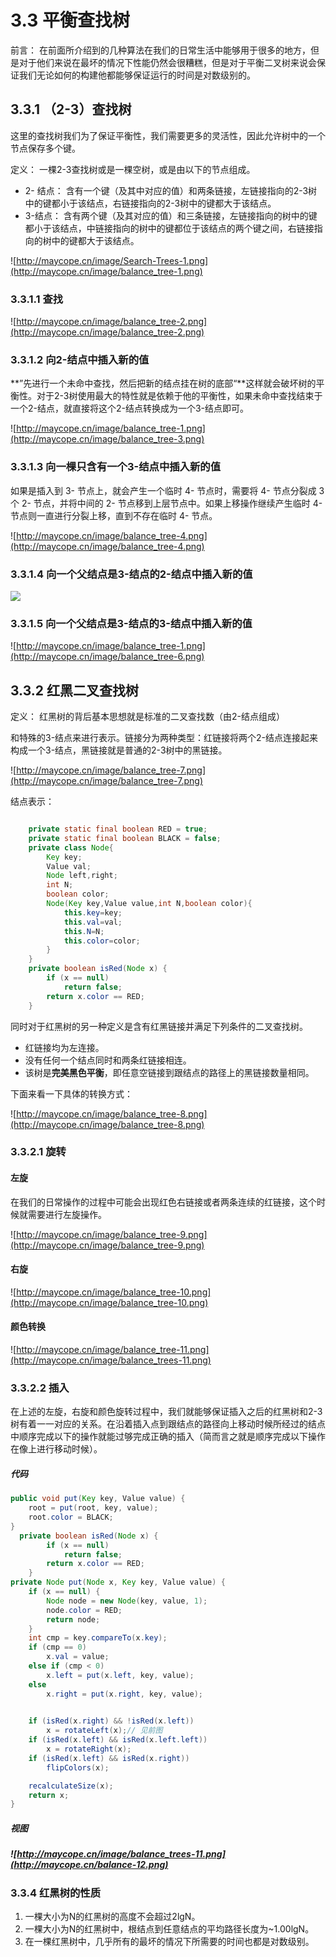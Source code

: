 # 3.3 平衡查找树

前言： 在前面所介绍到的几种算法在我们的日常生活中能够用于很多的地方，但是对于他们来说在最坏的情况下性能仍然会很糟糕，但是对于平衡二叉树来说会保证我们无论如何的构建他都能够保证运行的时间是对数级别的。



## 3.3.1 （2-3）查找树

这里的查找树我们为了保证平衡性，我们需要更多的灵活性，因此允许树中的一个节点保存多个键。

定义： 一棵2-3查找树或是一棵空树，或是由以下的节点组成。

* 2- 结点： 含有一个键（及其中对应的值）和两条链接，左链接指向的2-3树中的键都小于该结点，右链接指向的2-3树中的键都大于该结点。
* 3-结点： 含有两个键（及其对应的值）和三条链接，左链接指向的树中的键都小于该结点，中链接指向的树中的键都位于该结点的两个键之间，右链接指向的树中的键都大于该结点。

![http://maycope.cn/image/Search-Trees-1.png](http://maycope.cn/image/balance_tree-1.png)



### 3.3.1.1 查找

![http://maycope.cn/image/balance_tree-2.png](http://maycope.cn/image/balance_tree-2.png)

### 3.3.1.2 向2-结点中插入新的值

**”先进行一个未命中查找，然后把新的结点挂在树的底部“**这样就会破坏树的平衡性。对于2-3树使用最大的特性就是依赖于他的平衡性，如果未命中查找结束于一个2-结点，就直接将这个2-结点转换成为一个3-结点即可。

![http://maycope.cn/image/balance_tree-1.png](http://maycope.cn/image/balance_tree-3.png)

### 3.3.1.3 向一棵只含有一个3-结点中插入新的值

如果是插入到 3- 节点上，就会产生一个临时 4- 节点时，需要将 4- 节点分裂成 3 个 2- 节点，并将中间的 2- 节点移到上层节点中。如果上移操作继续产生临时 4- 节点则一直进行分裂上移，直到不存在临时 4- 节点。

![http://maycope.cn/image/balance_tree-4.png](http://maycope.cn/image/balance_tree-4.png)

### 3.3.1.4 向一个父结点是3-结点的2-结点中插入新的值

![](http://maycope.cn/image/balance_tree-5.png)

### 3.3.1.5 向一个父结点是3-结点的3-结点中插入新的值

![http://maycope.cn/image/balance_tree-1.png](http://maycope.cn/image/balance_tree-6.png)

## 3.3.2 红黑二叉查找树



定义： 红黑树的背后基本思想就是标准的二叉查找数（由2-结点组成）

和特殊的3-结点来进行表示。链接分为两种类型：红链接将两个2-结点连接起来构成一个3-结点，黑链接就是普通的2-3树中的黑链接。

![http://maycope.cn/image/balance_tree-7.png](http://maycope.cn/image/balance_tree-7.png)

结点表示：

```java

    private static final boolean RED = true;
    private static final boolean BLACK = false;
    private class Node{
        Key key;
        Value val;
        Node left,right;
        int N;
        boolean color;
        Node(Key key,Value value,int N,boolean color){
            this.key=key;
            this.val=val;
            this.N=N;
            this.color=color;
        }
    }
    private boolean isRed(Node x) {
        if (x == null)
            return false;
        return x.color == RED;
    }


```



同时对于红黑树的另一种定义是含有红黑链接并满足下列条件的二叉查找树。

* 红链接均为左连接。
* 没有任何一个结点同时和两条红链接相连。
* 该树是**完美黑色平衡**，即任意空链接到跟结点的路径上的黑链接数量相同。

下面来看一下具体的转换方式：

![http://maycope.cn/image/balance_tree-8.png](http://maycope.cn/image/balance_tree-8.png)

### 3.3.2.1 旋转

#### 左旋

在我们的日常操作的过程中可能会出现红色右链接或者两条连续的红链接，这个时候就需要进行左旋操作。

![http://maycope.cn/image/balance_tree-9.png](http://maycope.cn/image/balance_tree-9.png)

#### 右旋

![http://maycope.cn/image/balance_tree-10.png](http://maycope.cn/image/balance_tree-10.png)

#### 颜色转换

![http://maycope.cn/image/balance_tree-11.png](http://maycope.cn/image/balance_trees-11.png)

### 3.3.2.2 插入

在上述的左旋，右旋和颜色旋转过程中，我们就能够保证插入之后的红黑树和2-3树有着一一对应的关系。在沿着插入点到跟结点的路径向上移动时候所经过的结点中顺序完成以下的操作就能过够完成正确的插入（简而言之就是顺序完成以下操作在像上进行移动时候）。

##### 代码

```java
public void put(Key key, Value value) {
    root = put(root, key, value);
    root.color = BLACK;
}
  private boolean isRed(Node x) {
        if (x == null)
            return false;
        return x.color == RED;
    }
private Node put(Node x, Key key, Value value) {
    if (x == null) {
        Node node = new Node(key, value, 1);
        node.color = RED;
        return node;
    }
    int cmp = key.compareTo(x.key);
    if (cmp == 0)
        x.val = value;
    else if (cmp < 0)
        x.left = put(x.left, key, value);
    else
        x.right = put(x.right, key, value);

   
    if (isRed(x.right) && !isRed(x.left))
        x = rotateLeft(x);// 见前图
    if (isRed(x.left) && isRed(x.left.left))
        x = rotateRight(x);
    if (isRed(x.left) && isRed(x.right))
        flipColors(x);

    recalculateSize(x);
    return x;
}
```

##### 视图

##### ![http://maycope.cn/image/balance_trees-11.png](http://maycope.cn/balance-12.png)



### 3.3.4 红黑树的性质

1. 一棵大小为N的红黑树的高度不会超过2lgN。
2. 一棵大小为N的红黑树中，根结点到任意结点的平均路径长度为~1.00lgN。
3. 在一棵红黑树中，几乎所有的最坏的情况下所需要的时间也都是对数级别。

